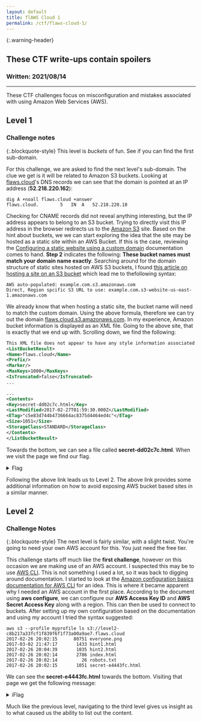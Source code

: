 ```yaml
---
layout: default
title: flAWS Cloud 1
permalink: /ctf/flaws-cloud-1/
---
```


{:.warning-header}
## These CTF write-ups contain spoilers

### Written: 2021/08/14

---

These CTF challenges focus on misconfiguration and mistakes associated with using Amazon Web Services (AWS).

## Level 1
### Challenge notes

{:.blockquote-style}
This level is *buckets* of fun. See if you can find the first sub-domain.

For this challenge, we are asked to find the next level's sub-domain. The clue we get is it will be related to Amazon S3 buckets. Looking at <a href="http://flaws.cloud">flaws.cloud</a>'s DNS records we can see that the domain is pointed at an IP address (**52.218.220.162**):

```
dig A +noall flaws.cloud +answer
flaws.cloud.		5	IN	A	52.218.220.18
```

Checking for CNAME records did not reveal anything interesting, but the IP address appears to belong to an S3 bucket. Trying to directly visit this IP address in the browser redirects us to the <a href="https://aws.amazon.com/s3/">Amazon S3</a> site.
Based on the hint about buckets, we we can start exploring the idea that the site may be hosted as a static site within an AWS Bucket. If this is the case, reviewing the <a href="https://docs.aws.amazon.com/AmazonS3/latest/userguide/website-hosting-custom-domain-walkthrough.html#root-domain-walkthrough-create-buckets">Configuring a static website using a custom domain</a> documentation comes to hand. **Step 2** indicates the following: **These bucket names must match your domain name exactly**.
Searching around for the domain structure of static sites hosted on AWS S3 buckets, I found <a href="https://www.cdputnam.com/blog/s3-custom-domain/">this article on hosting a site on an S3 bucket</a> which lead me to thefollowing syntax:

```
AWS auto-populated: example.com.s3.amazonaws.com
Direct, Region spcific S3 URL to use: example.com.s3-website-us-east-1.amazonaws.com
```

We already know that when hosting a static site, the bucket name will need to match the custom domain. Using the above formula, therefore we can try out the domain <a href="http://flaws.cloud.s3.amazonaws.com">flaws.cloud.s3.amazonaws.com</a>. In my experience, Amazon bucket information is displayed as an XML file. Going to the above site, that is exactly that we end up with. Scrolling down, we find the following:

```xml
This XML file does not appear to have any style information associated with it. The document tree is shown below. 
<ListBucketResult>
<Name>flaws.cloud</Name>
<Prefix/>
<Marker/>
<MaxKeys>1000</MaxKeys>
<IsTruncated>false</IsTruncated>
...

...
<Contents>
<Key>secret-dd02c7c.html</Key>
<LastModified>2017-02-27T01:59:30.000Z</LastModified>
<ETag>"c5e83d744b4736664ac8375d4464ed4c"</ETag>
<Size>1051</Size>
<StorageClass>STANDARD</StorageClass>
</Contents>
</ListBucketResult>
```

Towards the bottom, we can see a file called **secret-dd02c7c.html**. When we visit the page we find our flag.

<details>
<summary>Flag</summary>
<div>
<pre><code>Congrats! You found the secret file!
Level 2 is at http://level2-c8b217a33fcf1f839f6f1f73a00a9ae7.flaws.cloud
</code></pre>
</div>
</details>

Following the above link leads us to Level 2. The above link provides some additional information on how to avoid exposing AWS bucket based sites in a similar manner.

## Level 2
### Challenge Notes

{:.blockquote-style}
The next level is fairly similar, with a slight twist. You're going to need your own AWS account for this. You just need the free tier.

This challenge starts off much like the **first challenge**, however on this occasion we are making use of an AWS account. I suspected this may be to use <a href="https://aws.amazon.com/cli/">AWS CLI</a>. This is not something I used a lot, so it was back to digging around documentation.
I started to look at the <a href="https://docs.aws.amazon.com/cli/latest/userguide/cli-configure-quickstart.html#cli-configure-quickstart-creds">Amazon configuration basics documentation for AWS CLI</a> for an idea. This is where it became apparent why I needed an AWS account in the first place.
According to the document using **aws configure**, we can configure our **AWS Access Key ID** and **AWS Secret Access Key** along with a region. This can then be used to connect to buckets.
After setting up my own configuration based on the documentation and using my account I tried the syntax suggested:

```shell
aws s3 --profile myprofile ls s3://level2-c8b217a33fcf1f839f6f1f73a00a9ae7.flaws.cloud
2017-02-26 20:02:15      80751 everyone.png
2017-03-02 21:47:17       1433 hint1.html
2017-02-26 20:04:39       1035 hint2.html
2017-02-26 20:02:14       2786 index.html
2017-02-26 20:02:14         26 robots.txt
2017-02-26 20:02:15       1051 secret-e4443fc.html
```

We can see the **secret-e4443fc.html** towards the bottom. Visiting that page we get the following message:

<details>
<summary>iFlag</summary>
<div>

<pre><code>Congrats! You found the secret file!
Level 3 is at http://level3-9afd3927f195e10225021a578e6f78df.flaws.cloud
</code></pre>

</div>
</details>

Much like the previous level, navigating to the third level gives us insight as to what caused us the ability to list out the content.
